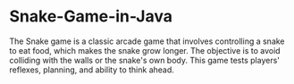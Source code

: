 # Snake-Game-in-Java
The Snake game is a classic arcade game that involves controlling a snake to eat food, which makes the snake grow longer. The objective is to avoid colliding with the walls or the snake's own body.
This game tests players' reflexes, planning, and ability to think ahead.
